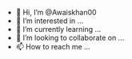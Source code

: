 - 👋 Hi, I’m @Awaiskhan00
- 👀 I’m interested in ...
- 🌱 I’m currently learning ...
- 💞️ I’m looking to collaborate on ...
- 📫 How to reach me ...

<!---
- 🔭 Tech Magician
- 🌱 Believer in Code for Change
- ⚡ Expertise: Full Stack Developer, dancing with both frontend and backend technologies

--->
